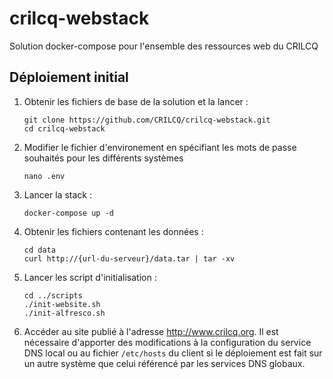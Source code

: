 # crilcq-webstack

Solution docker-compose pour l'ensemble des ressources web du CRILCQ

## Déploiement initial

1. Obtenir les fichiers de base de la solution et la lancer :

    ```shell
    git clone https://github.com/CRILCQ/crilcq-webstack.git
    cd crilcq-webstack
    ```

2. Modifier le fichier d'environement en spécifiant les mots de passe souhaités pour les différents systèmes

    ```shell
    nano .env
    ```

3. Lancer la stack :

    ```shell
    docker-compose up -d
    ```

4. Obtenir les fichiers contenant les données :

    ```shell
    cd data
    curl http://{url-du-serveur}/data.tar | tar -xv
    ```

5. Lancer les script d'initialisation :

    ```shell
    cd ../scripts
    ./init-website.sh
    ./init-alfresco.sh
    ```

6. Accéder au site publié à l'adresse http://www.crilcq.org. Il est nécessaire d'apporter des modifications à la configuration du service DNS local ou au fichier ``/etc/hosts`` du client si le déploiement est fait sur un autre système que celui référencé par les services DNS globaux.
